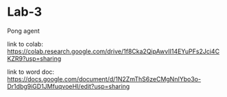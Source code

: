 # Lab-3
Pong agent

link to colab: https://colab.research.google.com/drive/1f8Cka2QipAwvII14EYuPFs2Jci4CKZR9?usp=sharing

link to word doc: https://docs.google.com/document/d/1N2ZmThS6zeCMgNnIYbo3o-Dr1dbg9iGD1JMfuqvoeHI/edit?usp=sharing
